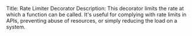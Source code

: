 Title: Rate Limiter Decorator
Description: This decorator limits the rate at which a function can be called. It's useful for complying with rate limits in APIs, preventing abuse of resources, or simply reducing the load on a system.
